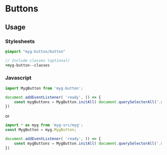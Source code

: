 # Buttons

## Usage

### Stylesheets

```sass
@import "myg-button/button"

// Include classes (optional)
+myg-button--classes
```

### Javascript

```js
import MygButton from 'myg-button';

document.addEventListener( 'ready', () => {
    const mygButtons = MygButton.initAll( document.querySelectorAll('.myg-button'), {} );
})
```

or

```js
import * as myg from 'myg-src/myg';
const MygButton = myg.MygButton;

document.addEventListener( 'ready', () => {
    const mygButtons = MygButton.initAll( document.querySelectorAll('.myg-button'), {} );
})
```
